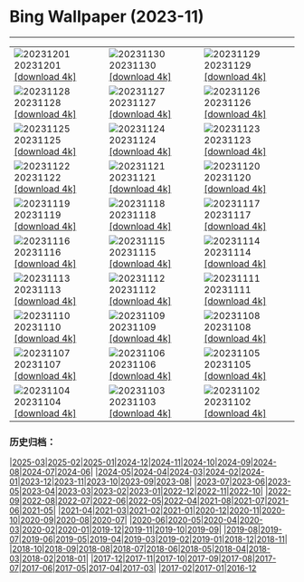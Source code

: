# Bing Wallpaper (2023-11)
**************

<table><tr><td><img class="wallpaper" src="https://www.bing.com/th?id=OHR.IcebergAntarctica_EN-IN1184345977_1920x1080.jpg" alt="20231201"> 20231201 <a class="wallpaper_link" href="https://www.bing.com/th?id=OHR.IcebergAntarctica_EN-IN1184345977_UHD.jpg">[download 4k]</a></td><td><img class="wallpaper" src="https://www.bing.com/th?id=OHR.TrotternishStorr_EN-IN9645630131_1920x1080.jpg" alt="20231130"> 20231130 <a class="wallpaper_link" href="https://www.bing.com/th?id=OHR.TrotternishStorr_EN-IN9645630131_UHD.jpg">[download 4k]</a></td><td><img class="wallpaper" src="https://www.bing.com/th?id=OHR.TreeLighting_EN-IN9264601140_1920x1080.jpg" alt="20231129"> 20231129 <a class="wallpaper_link" href="https://www.bing.com/th?id=OHR.TreeLighting_EN-IN9264601140_UHD.jpg">[download 4k]</a></td></tr><tr><td><img class="wallpaper" src="https://www.bing.com/th?id=OHR.VarandhaGhatBhor_EN-IN3063436345_1920x1080.jpg" alt="20231128"> 20231128 <a class="wallpaper_link" href="https://www.bing.com/th?id=OHR.VarandhaGhatBhor_EN-IN3063436345_UHD.jpg">[download 4k]</a></td><td><img class="wallpaper" src="https://www.bing.com/th?id=OHR.RioNegro_EN-IN8200017926_1920x1080.jpg" alt="20231127"> 20231127 <a class="wallpaper_link" href="https://www.bing.com/th?id=OHR.RioNegro_EN-IN8200017926_UHD.jpg">[download 4k]</a></td><td><img class="wallpaper" src="https://www.bing.com/th?id=OHR.BradgateFallow_EN-IN7278653415_1920x1080.jpg" alt="20231126"> 20231126 <a class="wallpaper_link" href="https://www.bing.com/th?id=OHR.BradgateFallow_EN-IN7278653415_UHD.jpg">[download 4k]</a></td></tr><tr><td><img class="wallpaper" src="https://www.bing.com/th?id=OHR.TajoRiver_EN-IN6966241723_1920x1080.jpg" alt="20231125"> 20231125 <a class="wallpaper_link" href="https://www.bing.com/th?id=OHR.TajoRiver_EN-IN6966241723_UHD.jpg">[download 4k]</a></td><td><img class="wallpaper" src="https://www.bing.com/th?id=OHR.HallofMosses_EN-IN9360638768_1920x1080.jpg" alt="20231124"> 20231124 <a class="wallpaper_link" href="https://www.bing.com/th?id=OHR.HallofMosses_EN-IN9360638768_UHD.jpg">[download 4k]</a></td><td><img class="wallpaper" src="https://www.bing.com/th?id=OHR.VictoriaMemorialIndia_EN-IN2578716156_1920x1080.jpg" alt="20231123"> 20231123 <a class="wallpaper_link" href="https://www.bing.com/th?id=OHR.VictoriaMemorialIndia_EN-IN2578716156_UHD.jpg">[download 4k]</a></td></tr><tr><td><img class="wallpaper" src="https://www.bing.com/th?id=OHR.SnakeRiverTeton_EN-IN8458505185_1920x1080.jpg" alt="20231122"> 20231122 <a class="wallpaper_link" href="https://www.bing.com/th?id=OHR.SnakeRiverTeton_EN-IN8458505185_UHD.jpg">[download 4k]</a></td><td><img class="wallpaper" src="https://www.bing.com/th?id=OHR.HelloSeal_EN-IN4183768158_1920x1080.jpg" alt="20231121"> 20231121 <a class="wallpaper_link" href="https://www.bing.com/th?id=OHR.HelloSeal_EN-IN4183768158_UHD.jpg">[download 4k]</a></td><td><img class="wallpaper" src="https://www.bing.com/th?id=OHR.ChapmanAdventure_EN-IN7844405204_1920x1080.jpg" alt="20231120"> 20231120 <a class="wallpaper_link" href="https://www.bing.com/th?id=OHR.ChapmanAdventure_EN-IN7844405204_UHD.jpg">[download 4k]</a></td></tr><tr><td><img class="wallpaper" src="https://www.bing.com/th?id=OHR.FrozenBog_EN-IN7475675289_1920x1080.jpg" alt="20231119"> 20231119 <a class="wallpaper_link" href="https://www.bing.com/th?id=OHR.FrozenBog_EN-IN7475675289_UHD.jpg">[download 4k]</a></td><td><img class="wallpaper" src="https://www.bing.com/th?id=OHR.MilsePolarBear_EN-IN7189578814_1920x1080.jpg" alt="20231118"> 20231118 <a class="wallpaper_link" href="https://www.bing.com/th?id=OHR.MilsePolarBear_EN-IN7189578814_UHD.jpg">[download 4k]</a></td><td><img class="wallpaper" src="https://www.bing.com/th?id=OHR.BadRiver_EN-IN6923977079_1920x1080.jpg" alt="20231117"> 20231117 <a class="wallpaper_link" href="https://www.bing.com/th?id=OHR.BadRiver_EN-IN6923977079_UHD.jpg">[download 4k]</a></td></tr><tr><td><img class="wallpaper" src="https://www.bing.com/th?id=OHR.AthensAcropolis_EN-IN8777145681_1920x1080.jpg" alt="20231116"> 20231116 <a class="wallpaper_link" href="https://www.bing.com/th?id=OHR.AthensAcropolis_EN-IN8777145681_UHD.jpg">[download 4k]</a></td><td><img class="wallpaper" src="https://www.bing.com/th?id=OHR.SarekSweden_EN-IN7855309324_1920x1080.jpg" alt="20231115"> 20231115 <a class="wallpaper_link" href="https://www.bing.com/th?id=OHR.SarekSweden_EN-IN7855309324_UHD.jpg">[download 4k]</a></td><td><img class="wallpaper" src="https://www.bing.com/th?id=OHR.RussellLupines_EN-IN1879361282_1920x1080.jpg" alt="20231114"> 20231114 <a class="wallpaper_link" href="https://www.bing.com/th?id=OHR.RussellLupines_EN-IN1879361282_UHD.jpg">[download 4k]</a></td></tr><tr><td><img class="wallpaper" src="https://www.bing.com/th?id=OHR.OliveOrchard_EN-IN6860940446_1920x1080.jpg" alt="20231113"> 20231113 <a class="wallpaper_link" href="https://www.bing.com/th?id=OHR.OliveOrchard_EN-IN6860940446_UHD.jpg">[download 4k]</a></td><td><img class="wallpaper" src="https://www.bing.com/th?id=OHR.DiwaliAyodhya_EN-IN0905381665_1920x1080.jpg" alt="20231112"> 20231112 <a class="wallpaper_link" href="https://www.bing.com/th?id=OHR.DiwaliAyodhya_EN-IN0905381665_UHD.jpg">[download 4k]</a></td><td><img class="wallpaper" src="https://www.bing.com/th?id=OHR.FishingNetsKochi_EN-IN7237495596_1920x1080.jpg" alt="20231111"> 20231111 <a class="wallpaper_link" href="https://www.bing.com/th?id=OHR.FishingNetsKochi_EN-IN7237495596_UHD.jpg">[download 4k]</a></td></tr><tr><td><img class="wallpaper" src="https://www.bing.com/th?id=OHR.BadlandsSunrise_EN-IN3577388637_1920x1080.jpg" alt="20231110"> 20231110 <a class="wallpaper_link" href="https://www.bing.com/th?id=OHR.BadlandsSunrise_EN-IN3577388637_UHD.jpg">[download 4k]</a></td><td><img class="wallpaper" src="https://www.bing.com/th?id=OHR.NorwayBirch_EN-IN3209177079_1920x1080.jpg" alt="20231109"> 20231109 <a class="wallpaper_link" href="https://www.bing.com/th?id=OHR.NorwayBirch_EN-IN3209177079_UHD.jpg">[download 4k]</a></td><td><img class="wallpaper" src="https://www.bing.com/th?id=OHR.ManateeMama_EN-IN2707543582_1920x1080.jpg" alt="20231108"> 20231108 <a class="wallpaper_link" href="https://www.bing.com/th?id=OHR.ManateeMama_EN-IN2707543582_UHD.jpg">[download 4k]</a></td></tr><tr><td><img class="wallpaper" src="https://www.bing.com/th?id=OHR.KirkilaiTower_EN-IN6989463943_1920x1080.jpg" alt="20231107"> 20231107 <a class="wallpaper_link" href="https://www.bing.com/th?id=OHR.KirkilaiTower_EN-IN6989463943_UHD.jpg">[download 4k]</a></td><td><img class="wallpaper" src="https://www.bing.com/th?id=OHR.LagoPehoe_EN-IN2054677238_1920x1080.jpg" alt="20231106"> 20231106 <a class="wallpaper_link" href="https://www.bing.com/th?id=OHR.LagoPehoe_EN-IN2054677238_UHD.jpg">[download 4k]</a></td><td><img class="wallpaper" src="https://www.bing.com/th?id=OHR.SilencioSpain_EN-IN1715167974_1920x1080.jpg" alt="20231105"> 20231105 <a class="wallpaper_link" href="https://www.bing.com/th?id=OHR.SilencioSpain_EN-IN1715167974_UHD.jpg">[download 4k]</a></td></tr><tr><td><img class="wallpaper" src="https://www.bing.com/th?id=OHR.BisonSnow_EN-IN1261455789_1920x1080.jpg" alt="20231104"> 20231104 <a class="wallpaper_link" href="https://www.bing.com/th?id=OHR.BisonSnow_EN-IN1261455789_UHD.jpg">[download 4k]</a></td><td><img class="wallpaper" src="https://www.bing.com/th?id=OHR.SeaNettles_EN-IN0921605291_1920x1080.jpg" alt="20231103"> 20231103 <a class="wallpaper_link" href="https://www.bing.com/th?id=OHR.SeaNettles_EN-IN0921605291_UHD.jpg">[download 4k]</a></td><td><img class="wallpaper" src="https://www.bing.com/th?id=OHR.DeathValleySalt_EN-IN7646082145_1920x1080.jpg" alt="20231102"> 20231102 <a class="wallpaper_link" href="https://www.bing.com/th?id=OHR.DeathValleySalt_EN-IN7646082145_UHD.jpg">[download 4k]</a></td></tr></table>

### 历史归档：

|[2025-03](/../2025-03/2025-03.md)|[2025-02](/../2025-02/2025-02.md)|[2025-01](/../2025-01/2025-01.md)|[2024-12](/../2024-12/2024-12.md)|[2024-11](/../2024-11/2024-11.md)|[2024-10](/../2024-10/2024-10.md)|[2024-09](/../2024-09/2024-09.md)|[2024-08](/../2024-08/2024-08.md)|[2024-07](/../2024-07/2024-07.md)|[2024-06](/../2024-06/2024-06.md)|
|[2024-05](/../2024-05/2024-05.md)|[2024-04](/../2024-04/2024-04.md)|[2024-03](/../2024-03/2024-03.md)|[2024-02](/../2024-02/2024-02.md)|[2024-01](/../2024-01/2024-01.md)|[2023-12](/../2023-12/2023-12.md)|[2023-11](/2023-11.md)|[2023-10](/../2023-10/2023-10.md)|[2023-09](/../2023-09/2023-09.md)|[2023-08](/../2023-08/2023-08.md)|
|[2023-07](/../2023-07/2023-07.md)|[2023-06](/../2023-06/2023-06.md)|[2023-05](/../2023-05/2023-05.md)|[2023-04](/../2023-04/2023-04.md)|[2023-03](/../2023-03/2023-03.md)|[2023-02](/../2023-02/2023-02.md)|[2023-01](/../2023-01/2023-01.md)|[2022-12](/../2022-12/2022-12.md)|[2022-11](/../2022-11/2022-11.md)|[2022-10](/../2022-10/2022-10.md)|
|[2022-09](/../2022-09/2022-09.md)|[2022-08](/../2022-08/2022-08.md)|[2022-07](/../2022-07/2022-07.md)|[2022-06](/../2022-06/2022-06.md)|[2022-05](/../2022-05/2022-05.md)|[2022-04](/../2022-04/2022-04.md)|[2021-08](/../2021-08/2021-08.md)|[2021-07](/../2021-07/2021-07.md)|[2021-06](/../2021-06/2021-06.md)|[2021-05](/../2021-05/2021-05.md)|
|[2021-04](/../2021-04/2021-04.md)|[2021-03](/../2021-03/2021-03.md)|[2021-02](/../2021-02/2021-02.md)|[2021-01](/../2021-01/2021-01.md)|[2020-12](/../2020-12/2020-12.md)|[2020-11](/../2020-11/2020-11.md)|[2020-10](/../2020-10/2020-10.md)|[2020-09](/../2020-09/2020-09.md)|[2020-08](/../2020-08/2020-08.md)|[2020-07](/../2020-07/2020-07.md)|
|[2020-06](/../2020-06/2020-06.md)|[2020-05](/../2020-05/2020-05.md)|[2020-04](/../2020-04/2020-04.md)|[2020-03](/../2020-03/2020-03.md)|[2020-02](/../2020-02/2020-02.md)|[2020-01](/../2020-01/2020-01.md)|[2019-12](/../2019-12/2019-12.md)|[2019-11](/../2019-11/2019-11.md)|[2019-10](/../2019-10/2019-10.md)|[2019-09](/../2019-09/2019-09.md)|
|[2019-08](/../2019-08/2019-08.md)|[2019-07](/../2019-07/2019-07.md)|[2019-06](/../2019-06/2019-06.md)|[2019-05](/../2019-05/2019-05.md)|[2019-04](/../2019-04/2019-04.md)|[2019-03](/../2019-03/2019-03.md)|[2019-02](/../2019-02/2019-02.md)|[2019-01](/../2019-01/2019-01.md)|[2018-12](/../2018-12/2018-12.md)|[2018-11](/../2018-11/2018-11.md)|
|[2018-10](/../2018-10/2018-10.md)|[2018-09](/../2018-09/2018-09.md)|[2018-08](/../2018-08/2018-08.md)|[2018-07](/../2018-07/2018-07.md)|[2018-06](/../2018-06/2018-06.md)|[2018-05](/../2018-05/2018-05.md)|[2018-04](/../2018-04/2018-04.md)|[2018-03](/../2018-03/2018-03.md)|[2018-02](/../2018-02/2018-02.md)|[2018-01](/../2018-01/2018-01.md)|
|[2017-12](/../2017-12/2017-12.md)|[2017-11](/../2017-11/2017-11.md)|[2017-10](/../2017-10/2017-10.md)|[2017-09](/../2017-09/2017-09.md)|[2017-08](/../2017-08/2017-08.md)|[2017-07](/../2017-07/2017-07.md)|[2017-06](/../2017-06/2017-06.md)|[2017-05](/../2017-05/2017-05.md)|[2017-04](/../2017-04/2017-04.md)|[2017-03](/../2017-03/2017-03.md)|
|[2017-02](/../2017-02/2017-02.md)|[2017-01](/../2017-01/2017-01.md)|[2016-12](/../2016-12/2016-12.md)